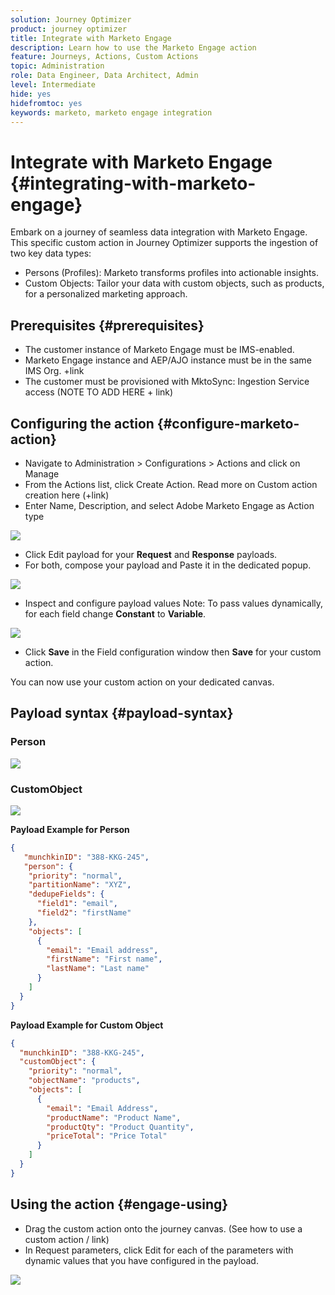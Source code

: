 ```yaml
---
solution: Journey Optimizer
product: journey optimizer
title: Integrate with Marketo Engage
description: Learn how to use the Marketo Engage action
feature: Journeys, Actions, Custom Actions
topic: Administration
role: Data Engineer, Data Architect, Admin
level: Intermediate
hide: yes
hidefromtoc: yes
keywords: marketo, marketo engage integration
---
```


# Integrate with Marketo Engage {#integrating-with-marketo-engage}

Embark on a journey of seamless data integration with Marketo Engage. This specific custom action in Journey Optimizer supports the ingestion of two key data types:

* Persons (Profiles): Marketo transforms profiles into actionable insights.
* Custom Objects: Tailor your data with custom objects, such as products, for a personalized marketing approach.

## Prerequisites {#prerequisites}

* The customer instance of Marketo Engage must be IMS-enabled.
* Marketo Engage instance and AEP/AJO instance must be in the same IMS Org. +link
* The customer must be provisioned with MktoSync: Ingestion Service access (NOTE TO ADD HERE + link)

## Configuring the action {#configure-marketo-action}

* Navigate to Administration > Configurations > Actions and click on Manage
* From the Actions list, click Create Action. Read more on Custom action creation here (+link)
* Enter Name, Description, and select Adobe Marketo Engage as Action type

![](assets/engage-customaction-creation.png)

* Click Edit payload for your **Request** and **Response** payloads.
* For both, compose your payload and Paste it in the dedicated popup.

![](assets/engage-customaction-payload.png)
  
* Inspect and configure payload values
    Note: To pass values dynamically, for each field change **Constant** to **Variable**.

![](assets/engage-customaction-payload-fields.png)

* Click **Save** in the Field configuration window then **Save** for your custom action.

You can now use your custom action on your dedicated canvas.


## Payload syntax {#payload-syntax}

### Person

![](assets/payload-person.png)

### CustomObject

![](assets/payload-customobject.png)


**Payload Example for Person**

```json
{
   "munchkinID": "388-KKG-245",  
   "person": {
    "priority": "normal",
    "partitionName": "XYZ",
    "dedupeFields": {
      "field1": "email",
      "field2": "firstName"
    },
    "objects": [
      {
        "email": "Email address",
        "firstName": "First name",
        "lastName": "Last name"
      }
    ]
  }
}
```

**Payload Example for Custom Object**

```json
{
  "munchkinID": "388-KKG-245", 
  "customObject": {
    "priority": "normal",
    "objectName": "products",
    "objects": [
      {
        "email": "Email Address",
        "productName": "Product Name",
        "productQty": "Product Quantity",
        "priceTotal": "Price Total"
      }
    ]
  }
}
```


## Using the action {#engage-using}

* Drag the custom action onto the journey canvas. (See how to use a custom action / link)
* In Request parameters, click Edit for each of the parameters with dynamic values that you have configured in the payload.

![](assets/engage-use-canvas.png)

